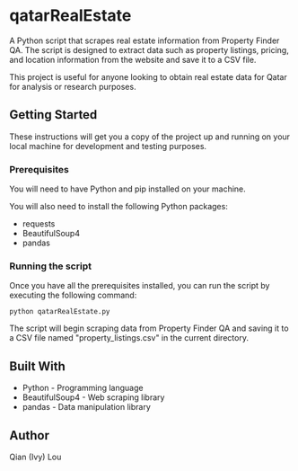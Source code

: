 # qatarRealEstate
A Python script that scrapes real estate information from Property Finder QA. The script is designed to extract data such as property listings, pricing, and location information from the website and save it to a CSV file.


This project is useful for anyone looking to obtain real estate data for Qatar for analysis or research purposes.

## Getting Started
These instructions will get you a copy of the project up and running on your local machine for development and testing purposes.

### Prerequisites
You will need to have Python and pip installed on your machine.

You will also need to install the following Python packages:
- requests
- BeautifulSoup4
- pandas

### Running the script
Once you have all the prerequisites installed, you can run the script by executing the following command:

```
python qatarRealEstate.py
```

The script will begin scraping data from Property Finder QA and saving it to a CSV file named "property_listings.csv" in the current directory.

## Built With
- Python - Programming language
- BeautifulSoup4 - Web scraping library
- pandas - Data manipulation library

## Author
Qian (Ivy) Lou
